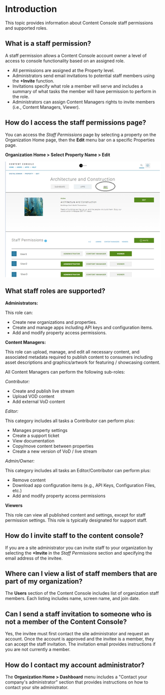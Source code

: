 
#	Introduction

This topic provides information about Content Console staff permissions and supported roles.

## What is a staff permission?

A staff permission allows a Content Console account owner a level of access to console functionality based on an assigned role.

* All permissions are assigned at the Property level.
* Administrators send email invitations to potential staff members using the **+Invite** function.
* Invitations specify what role a member will serve and includes a summary of what tasks the member will have permission to perform in the role.  
* Administrators can assign Content Managers rights to invite members (i.e., Content Managers, Viewer).

## How do I access the staff permissions page?

You can access the *Staff Permissions* page by selecting a property on the Organization Home page, then the **Edit** menu bar on a specific Properties page.  

**Organization Home > Select Property Name > Edit**

![Permissions](images\staff_permissions.jpg "Staff Permissions")

## What staff roles are supported?

**Administrators:**

This role can:

* Create new organizations and properties.
* Create and manage apps including API keys and configuration items.
* Add and modify property access permissions.

**Content Managers:**

This role can upload, manage, and edit all necessary content, and associated metadata required to publish content to consumers including asset descriptions and graphics/artwork for featuring / showcasing content.

All Content Managers can perform the following sub-roles:

*Contributor:*

* Create and publish live stream
* Upload VOD content
* Add external VoD content

*Editor:*

This category includes all tasks a Contributor can perform plus:

* Manages property settings
* Create a support ticket
* View documentation
* Copy/move content between properties
* Create a new version of VoD / live stream

*Admin/Owner:*

This category includes all tasks an Editor/Contributor can perform plus:

* Remove content
* Download app configuration items (e.g., API Keys, Configuration Files, etc.)
* Add and modify property access permissions

**Viewers**

This role can view all published content and settings, except for staff permission settings. This role is typically designated for support staff.

## How do I invite staff to the content console?

If you are a site administrator you can invite staff to your organization by selecting the **+Invite** in the *Staff Permissions* section and specifying the email address of the invitee.

## Where can I view a list of staff members that are part of my organization?

The **Users** section of the Content Console includes list of organization staff members. Each listing includes name, screen name, and join date.

## Can I send a staff invitation to someone who is not a member of the Content Console?

Yes, the invitee must first contact the site administrator and request an account. Once the account is approved and the invitee is a member, they can accept the staff invitation. The invitation email provides instructions if you are not currently a member.

## How do I contact my account administrator?

The **Organization Home > Dashboard** menu includes a "Contact your company's administrator" section that provides instructions on how to contact your site administrator.  
